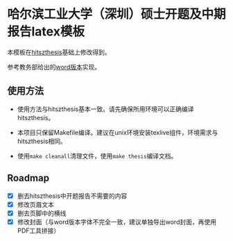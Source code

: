 # 哈尔滨工业大学（深圳）硕士开题及中期报告latex模板

本模板在[hitszthesis](https://github.com/YangLaTeX/hitszthesis)基础上修改得到。

参考教务部给出的[word版本](http://due.hitsz.edu.cn/info/1210/1827.htm)实现。

## 使用方法

- 使用方法与hitszthesis基本一致。请先确保所用环境可以正确编译hitszthesis。

- 本项目只保留Makefile编译。建议在unix环境安装texlive组件，环境需求与hitszthesis相同。

- 使用`make cleanall`清理文件，使用`make thesis`编译文档。

## Roadmap

- [x] 删去hitszthesis中开题报告不需要的内容
- [x] 修改页眉文本
- [x] 删去页脚中的横线
- [x] 修改封面（与word版本字体不完全一致，建议单独导出word封面，再使用PDF工具拼接）
